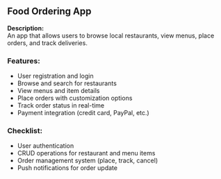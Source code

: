 ## Food Ordering App

**Description:**  
An app that allows users to browse local restaurants, view menus, place orders, and track deliveries.

### Features:
- User registration and login
- Browse and search for restaurants
- View menus and item details
- Place orders with customization options
- Track order status in real-time
- Payment integration (credit card, PayPal, etc.)

### Checklist:
- User authentication
- CRUD operations for restaurant and menu items
- Order management system (place, track, cancel)
- Push notifications for order update
